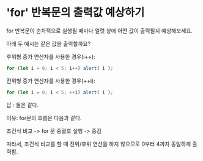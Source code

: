 # 'for' 반복문의 출력값 예상하기

for 반복문이 순차적으로 실행될 때마다 얼럿 창에 어떤 값이 출력될지 예상해보세요.

아래 두 예시는 같은 값을 출력할까요?

후위형 증가 연산자를 사용한 경우(i++):
```javascript
for (let i = 0; i < 5; i++) alert( i );
```
전위형 증가 연산자를 사용한 경우(++i):
```javascript
for (let i = 0; i < 5; ++i) alert( i );
```

답 : 둘은 같다.

이유: for문의 흐름은 다음과 같다.

조건식 비교 -> for 문 중괄호 실행 -> 증감

따라서, 조건식 비교를 할 때 전위/후위 연산을 하지 않으므로 0부터 4까지 동일하게 출력함.
